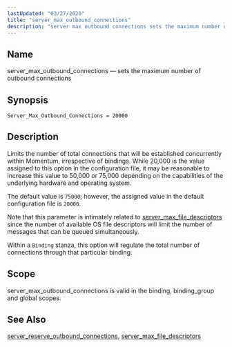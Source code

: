 ```yaml
---
lastUpdated: "03/27/2020"
title: "server_max_outbound_connections"
description: "server max outbound connections sets the maximum number of outbound connections Server Max Outbound Connections 20000 Limits the number of total connections that will be established concurrently within Momentum irrespective of bindings While 20 000 is the value assigned to this option in the configuration file it may be reasonable..."
---
```


<a name="conf.ref.server_max_outbound_connections"></a> 
## Name

server_max_outbound_connections — sets the maximum number of outbound connections

## Synopsis

`Server_Max_Outbound_Connections = 20000`

<a name="idp26437136"></a> 
## Description

Limits the number of total connections that will be established concurrently within Momentum, irrespective of bindings. While 20,000 is the value assigned to this option in the configuration file, it may be reasonable to increase this value to 50,000 or 75,000 depending on the capabilities of the underlying hardware and operating system.

The default value is `75000`; however, the assigned value in the default configuration file is `20000`.

Note that this parameter is intimately related to [server_max_file_descriptors](/momentum/4/config/ref-server-max-file-descriptors) since the number of available OS file descriptors will limit the number of messages that can be queued simultaneously.

Within a `Binding` stanza, this option will regulate the total number of connections through that particular binding.

<a name="idp26442912"></a> 
## Scope

server_max_outbound_connections is valid in the binding, binding_group and global scopes.

<a name="idp26444800"></a> 
## See Also

[server_reserve_outbound_connections](/momentum/4/config/ref-server-reserve-outbound-connections), [server_max_file_descriptors](/momentum/4/config/ref-server-max-file-descriptors)